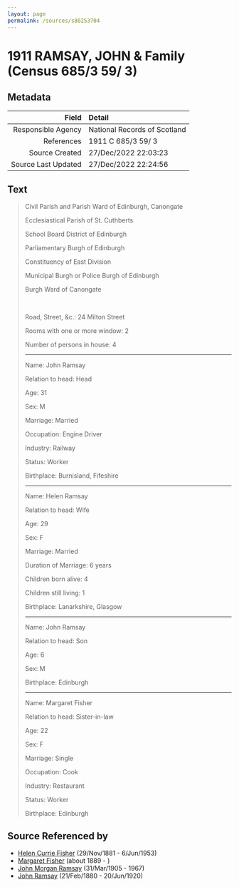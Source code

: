 ```yaml
---
layout: page
permalink: /sources/s80253704
---
```


# 1911 RAMSAY, JOHN & Family (Census 685/3 59/ 3)

## Metadata
Field | Detail
---:|:---
Responsible Agency | National Records of Scotland
References | 1911 C 685/3 59/ 3
Source Created | 27/Dec/2022 22:03:23
Source Last Updated | 27/Dec/2022 22:24:56

## Text

> Civil Parish and Parish Ward of Edinburgh, Canongate
>
> Ecclesiastical Parish of St. Cuthberts
>
> School Board District of Edinburgh
>
> Parliamentary Burgh of Edinburgh
>
> Constituency of East Division
>
> Municipal Burgh or Police Burgh of Edinburgh
>
> Burgh Ward of Canongate
>
> <br/>
>
> Road, Street, &c.: 24 Milton Street
>
> Rooms with one or more window: 2
>
> Number of persons in house: 4
>
> ---
>
> Name: John Ramsay
>
> Relation to head: Head
>
> Age: 31
>
> Sex: M
>
> Marriage: Married
>
> Occupation: Engine Driver
>
> Industry: Railway
>
> Status: Worker
>
> Birthplace: Burnisland, Fifeshire
>
> ---
>
> Name: Helen Ramsay
>
> Relation to head: Wife
>
> Age: 29
>
> Sex: F
>
> Marriage: Married
>
> Duration of Marriage: 6 years
>
> Children born alive: 4
>
> Children still living: 1
>
> Birthplace: Lanarkshire, Glasgow
>
> ---
>
> Name: John Ramsay
>
> Relation to head: Son
>
> Age: 6
>
> Sex: M
>
> Birthplace: Edinburgh
>
> ---
>
> Name: Margaret Fisher
>
> Relation to head: Sister-in-law
>
> Age: 22
>
> Sex: F
>
> Marriage: Single
>
> Occupation: Cook
>
> Industry: Restaurant
>
> Status: Worker
>
> Birthplace: Edinburgh
>

## Source Referenced by

* [Helen Currie Fisher](../people/@18426904@-helen-currie-fisher-b1881-11-29-d1953-6-6.md) (29/Nov/1881 - 6/Jun/1953)
* [Margaret Fisher](../people/@21244212@-margaret-fisher-b1889-d.md) (about 1889 - )
* [John Morgan Ramsay](../people/@55070438@-john-morgan-ramsay-b1905-3-31-d1967.md) (31/Mar/1905 - 1967)
* [John Ramsay](../people/@64225415@-john-ramsay-b1880-2-21-d1920-6-20.md) (21/Feb/1880 - 20/Jun/1920)
